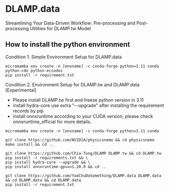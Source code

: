 # DLAMP.data
Streamlining Your Data-Driven Workflow:  Pre-processing and Post-processing Utilities for DLAMP.tw Model

## How to install the python environment
Condition 1. Simple Environment Setup for DLAMP.data 
```
micromamba env create -n [envname] -c conda-forge python=3.11 conda python-cdo python-eccodes
pip install -r requirement.txt
```

Condition 2. Environment Setup for DLAMP.tw and DLAMP.data [Experimental]
* Please install DLAMP.tw first and freeze python version in 3.11
* install hydra-core use extra "--upgrade" after installing the requirement records by pip
* install onnxruntime according to your CUDA version, please check onnxruntime_official for more details.
```
micromamba env create -n [envname] -c conda-forge python=3.11 conda

git clone https://github.com/NVIDIA/physicsnemo && cd physicsnemo
make install && cd ..

git clone https://github.com/Chia-Tung/DLAMP DLAMP.tw && cd DLAMP.tw
pip install -r requirements.txt && \
pip install hydra-core --upgrade && \
pip install onnxruntime-gpu==1.20.0 && cd .. 

git clone https://github.com/YaoChuDoSomething/DLAMP.data DLAMP.data && cd DLAMP.data && cd DLAMP.data
pip install -r requirement.txt
```
